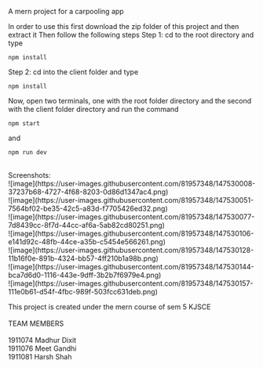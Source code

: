 A mern project for a carpooling app

In order to use this first download the zip folder of this project and then extract it
Then follow the following steps
Step 1: cd to the root directory and type
```
npm install
```
Step 2: cd into the client folder and type
```
npm install
```
Now, open two terminals, one with the root folder directory and the second with the client folder directory and run the command 
```
npm start
```
and 
```
npm run dev
```
<br />
Screenshots:  <br />
![image](https://user-images.githubusercontent.com/81957348/147530008-37237b68-4727-4f68-8203-0d86d1347ac4.png)
 <br />
![image](https://user-images.githubusercontent.com/81957348/147530051-7564bf02-be35-42c5-a83d-f7705426ed32.png)
 <br />
 ![image](https://user-images.githubusercontent.com/81957348/147530077-7d8439cc-8f7d-44cc-af6a-5ab82cd80251.png)
<br />
![image](https://user-images.githubusercontent.com/81957348/147530106-e141d92c-48fb-44ce-a35b-c5454e566261.png)
 <br />
 ![image](https://user-images.githubusercontent.com/81957348/147530128-11b16f0e-891b-4324-bb57-4ff210b1a98b.png)
 <br />
 ![image](https://user-images.githubusercontent.com/81957348/147530144-bca7d6d0-1116-443e-9dff-3b2b7f6979e4.png)
<br />
![image](https://user-images.githubusercontent.com/81957348/147530157-111e0b61-d54f-4fbc-989f-503fcc631deb.png)
<br />


This project is created under the mern course of sem 5 KJSCE <br /><br />
TEAM MEMBERS <br /><br />
1911074 Madhur Dixit <br />
1911076 Meet Gandhi <br />
1911081 Harsh Shah <br />
